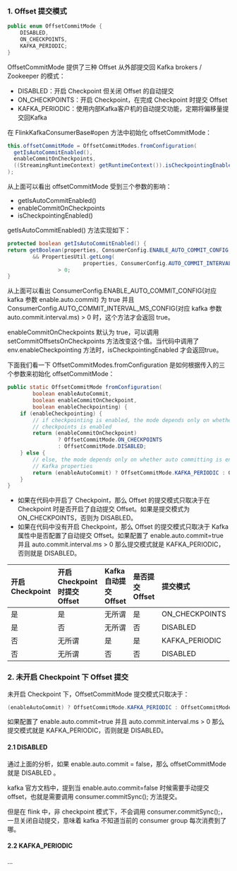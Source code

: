 
### 1. Offset 提交模式

```java
public enum OffsetCommitMode {
    DISABLED,
    ON_CHECKPOINTS,
    KAFKA_PERIODIC;
}
```
OffsetCommitMode 提供了三种 Offset 从外部提交回 Kafka brokers / Zookeeper 的模式：
- DISABLED：开启 Checkpoint 但关闭 Offset 的自动提交
- ON_CHECKPOINTS：开启 Checkpoint，在完成 Checkpoint 时提交 Offset
- KAFKA_PERIODIC：使用内部Kafka客户机的自动提交功能，定期将偏移量提交回Kafka

在 FlinkKafkaConsumerBase#open 方法中初始化 offsetCommitMode：
```java
this.offsetCommitMode = OffsetCommitModes.fromConfiguration(
  getIsAutoCommitEnabled(),
  enableCommitOnCheckpoints,
  ((StreamingRuntimeContext) getRuntimeContext()).isCheckpointingEnabled()
);
```
从上面可以看出 offsetCommitMode 受到三个参数的影响：
- getIsAutoCommitEnabled()
- enableCommitOnCheckpoints
- isCheckpointingEnabled()

getIsAutoCommitEnabled() 方法实现如下：
```java
protected boolean getIsAutoCommitEnabled() {
return getBoolean(properties, ConsumerConfig.ENABLE_AUTO_COMMIT_CONFIG, true)
        && PropertiesUtil.getLong(
                        properties, ConsumerConfig.AUTO_COMMIT_INTERVAL_MS_CONFIG, 5000)
                > 0;
}
```
从上面可以看出 ConsumerConfig.ENABLE_AUTO_COMMIT_CONFIG(对应 kafka 参数 enable.auto.commit) 为 true 并且 ConsumerConfig.AUTO_COMMIT_INTERVAL_MS_CONFIG(对应 kafka 参数 auto.commit.interval.ms) > 0 时，这个方法才会返回 true。

enableCommitOnCheckpoints 默认为 true，可以调用 setCommitOffsetsOnCheckpoints 方法改变这个值。当代码中调用了 env.enableCheckpointing 方法时，isCheckpointingEnabled 才会返回true。

下面我们看一下 OffsetCommitModes.fromConfiguration 是如何根据传入的三个参数来初始化 offsetCommitMode：
```java
public static OffsetCommitMode fromConfiguration(
        boolean enableAutoCommit,
        boolean enableCommitOnCheckpoint,
        boolean enableCheckpointing) {
    if (enableCheckpointing) {
        // if checkpointing is enabled, the mode depends only on whether committing on
        // checkpoints is enabled
        return (enableCommitOnCheckpoint)
                ? OffsetCommitMode.ON_CHECKPOINTS
                : OffsetCommitMode.DISABLED;
    } else {
        // else, the mode depends only on whether auto committing is enabled in the provided
        // Kafka properties
        return (enableAutoCommit) ? OffsetCommitMode.KAFKA_PERIODIC : OffsetCommitMode.DISABLED;
    }
}
```
- 如果在代码中开启了 Checkpoint，那么 Offset 的提交模式只取决于在 Checkpoint 时是否开启了自动提交 Offset。如果是提交模式为 ON_CHECKPOINTS，否则为 DISABLED。
- 如果在代码中没有开启 Checkpoint，那么 Offset 的提交模式只取决于 Kafka 属性中是否配置了自动提交 Offset。如果配置了 enable.auto.commit=true 并且 auto.commit.interval.ms > 0 那么提交模式就是 KAFKA_PERIODIC，否则就是 DISABLED。

| 开启 Checkpoint | 开启 Checkpoint 时提交 Offset | Kafka 自动提交 Offset | 是否提交 Offset | 提交模式 |
| :------------- | :------------- | :------------- | :------------- | :------------- |
| 是 | 是 | 无所谓 | 是 | ON_CHECKPOINTS |
| 是 | 否 | 无所谓 | 否 | DISABLED |
| 否 | 无所谓 | 是 | 是 | KAFKA_PERIODIC |
| 否 | 无所谓 | 否 | 否 | DISABLED |

### 2. 未开启 Checkpoint 下 Offset 提交

未开启 Checkpoint 下，OffsetCommitMode 提交模式只取决于：
```java
(enableAutoCommit) ? OffsetCommitMode.KAFKA_PERIODIC : OffsetCommitMode.DISABLED
```
如果配置了 enable.auto.commit=true 并且 auto.commit.interval.ms > 0 那么提交模式就是 KAFKA_PERIODIC，否则就是 DISABLED。

#### 2.1 DISABLED

通过上面的分析，如果 enable.auto.commit = false，那么 offsetCommitMode 就是 DISABLED 。

kafka 官方文档中，提到当 enable.auto.commit=false 时候需要手动提交 offset，也就是需要调用 consumer.commitSync(); 方法提交。

但是在 flink 中，非 checkpoint 模式下，不会调用 consumer.commitSync();， 一旦关闭自动提交，意味着 kafka 不知道当前的 consumer group 每次消费到了哪。


#### 2.2 KAFKA_PERIODIC



...
